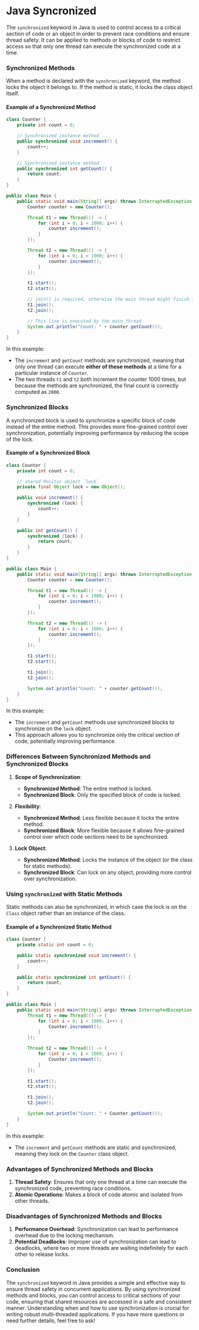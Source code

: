 # Java Syncronized

The `synchronized` keyword in Java is used to control access to a critical section of code or an object in order to prevent race conditions and ensure thread safety. It can be applied to methods or blocks of code to restrict access so that only one thread can execute the synchronized code at a time. 

### Synchronized Methods

When a method is declared with the `synchronized` keyword, the method locks the object it belongs to. If the method is static, it locks the class object itself.

#### Example of a Synchronized Method

```java
class Counter {
    private int count = 0;

    // Synchronized instance method
    public synchronized void increment() {
        count++;
    }

    // Synchronized instance method
    public synchronized int getCount() {
        return count;
    }
}

public class Main {
    public static void main(String[] args) throws InterruptedException {
        Counter counter = new Counter();

        Thread t1 = new Thread(() -> {
            for (int i = 0; i < 1000; i++) {
                counter.increment();
            }
        });

        Thread t2 = new Thread(() -> {
            for (int i = 0; i < 1000; i++) {
                counter.increment();
            }
        });

        t1.start();
        t2.start();

        // join() is required, otherwise the main thread might finish its execution and print the value of count. Inconsistent output
        t1.join();
        t2.join();

        // This line is executed by the main thread
        System.out.println("Count: " + counter.getCount());
    }
}
```

In this example:
- The `increment` and `getCount` methods are synchronized, meaning that only one thread can execute **either of these methods** at a time for a particular instance of `Counter`.
- The two threads `t1` and `t2` both increment the counter 1000 times, but because the methods are synchronized, the final count is correctly computed as `2000`.

### Synchronized Blocks

A synchronized block is used to synchronize a specific block of code instead of the entire method. This provides more fine-grained control over synchronization, potentially improving performance by reducing the scope of the lock.

#### Example of a Synchronized Block

```java
class Counter {
    private int count = 0;

    // shared Monitor object `lock`
    private final Object lock = new Object(); 

    public void increment() {
        synchronized (lock) {
            count++;
        }
    }

    public int getCount() {
        synchronized (lock) {
            return count;
        }
    }
}

public class Main {
    public static void main(String[] args) throws InterruptedException {
        Counter counter = new Counter();

        Thread t1 = new Thread(() -> {
            for (int i = 0; i < 1000; i++) {
                counter.increment();
            }
        });

        Thread t2 = new Thread(() -> {
            for (int i = 0; i < 1000; i++) {
                counter.increment();
            }
        });

        t1.start();
        t2.start();

        t1.join();
        t2.join();

        System.out.println("Count: " + counter.getCount());
    }
}
```

In this example:
- The `increment` and `getCount` methods use synchronized blocks to synchronize on the `lock` object.
- This approach allows you to synchronize only the critical section of code, potentially improving performance.

### Differences Between Synchronized Methods and Synchronized Blocks

1. **Scope of Synchronization**:
   - **Synchronized Method**: The entire method is locked.
   - **Synchronized Block**: Only the specified block of code is locked.

2. **Flexibility**:
   - **Synchronized Method**: Less flexible because it locks the entire method.
   - **Synchronized Block**: More flexible because it allows fine-grained control over which code sections need to be synchronized.

3. **Lock Object**:
   - **Synchronized Method**: Locks the instance of the object (or the class for static methods).
   - **Synchronized Block**: Can lock on any object, providing more control over synchronization.

### Using `synchronized` with Static Methods

Static methods can also be synchronized, in which case the lock is on the `Class` object rather than an instance of the class.

#### Example of a Synchronized Static Method

```java
class Counter {
    private static int count = 0;

    public static synchronized void increment() {
        count++;
    }

    public static synchronized int getCount() {
        return count;
    }
}

public class Main {
    public static void main(String[] args) throws InterruptedException {
        Thread t1 = new Thread(() -> {
            for (int i = 0; i < 1000; i++) {
                Counter.increment();
            }
        });

        Thread t2 = new Thread(() -> {
            for (int i = 0; i < 1000; i++) {
                Counter.increment();
            }
        });

        t1.start();
        t2.start();

        t1.join();
        t2.join();

        System.out.println("Count: " + Counter.getCount());
    }
}
```

In this example:
- The `increment` and `getCount` methods are static and synchronized, meaning they lock on the `Counter` class object.

### Advantages of Synchronized Methods and Blocks

1. **Thread Safety**: Ensures that only one thread at a time can execute the synchronized code, preventing race conditions.
2. **Atomic Operations**: Makes a block of code atomic and isolated from other threads.

### Disadvantages of Synchronized Methods and Blocks

1. **Performance Overhead**: Synchronization can lead to performance overhead due to the locking mechanism.
2. **Potential Deadlocks**: Improper use of synchronization can lead to deadlocks, where two or more threads are waiting indefinitely for each other to release locks.

### Conclusion

The `synchronized` keyword in Java provides a simple and effective way to ensure thread safety in concurrent applications. By using synchronized methods and blocks, you can control access to critical sections of your code, ensuring that shared resources are accessed in a safe and consistent manner. Understanding when and how to use synchronization is crucial for writing robust multi-threaded applications. If you have more questions or need further details, feel free to ask!